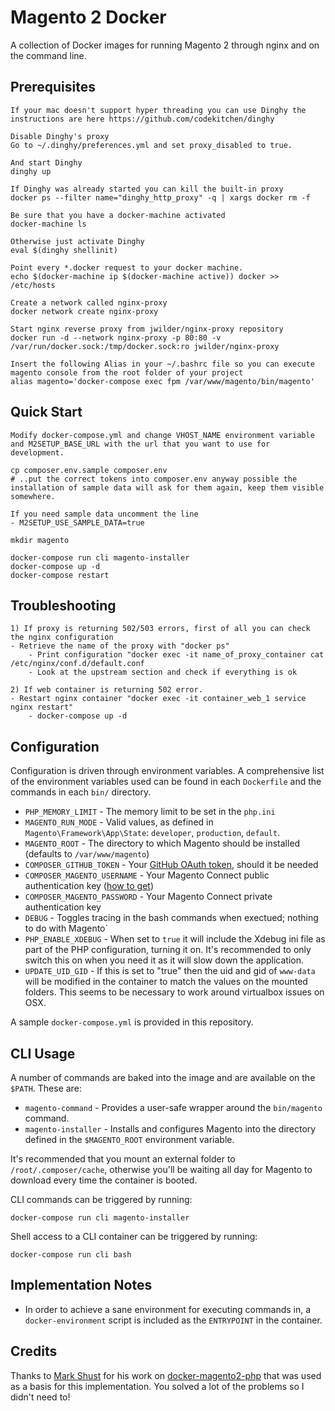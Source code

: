 # Magento 2 Docker

A collection of Docker images for running Magento 2 through nginx and on the command line.

## Prerequisites

    If your mac doesn't support hyper threading you can use Dinghy the instructions are here https://github.com/codekitchen/dinghy

    Disable Dinghy's proxy
    Go to ~/.dinghy/preferences.yml and set proxy_disabled to true.

    And start Dinghy
    dinghy up
 
    If Dinghy was already started you can kill the built-in proxy
    docker ps --filter name="dinghy_http_proxy" -q | xargs docker rm -f

    Be sure that you have a docker-machine activated
    docker-machine ls

    Otherwise just activate Dinghy
    eval $(dinghy shellinit)

    Point every *.docker request to your docker machine.
    echo $(docker-machine ip $(docker-machine active)) docker >> /etc/hosts

    Create a network called nginx-proxy
    docker network create nginx-proxy

    Start nginx reverse proxy from jwilder/nginx-proxy repository
    docker run -d --network nginx-proxy -p 80:80 -v /var/run/docker.sock:/tmp/docker.sock:ro jwilder/nginx-proxy

    Insert the following Alias in your ~/.bashrc file so you can execute magento console from the root folder of your project
    alias magento='docker-compose exec fpm /var/www/magento/bin/magento'

## Quick Start

    Modify docker-compose.yml and change VHOST_NAME environment variable and M2SETUP_BASE_URL with the url that you want to use for development.

    cp composer.env.sample composer.env
    # ..put the correct tokens into composer.env anyway possible the installation of sample data will ask for them again, keep them visible somewhere.
   
    If you need sample data uncomment the line
    - M2SETUP_USE_SAMPLE_DATA=true
 
    mkdir magento

    docker-compose run cli magento-installer
    docker-compose up -d
    docker-compose restart

## Troubleshooting
 
    1) If proxy is returning 502/503 errors, first of all you can check the nginx configuration
	- Retrieve the name of the proxy with "docker ps"
        - Print configuration "docker exec -it name_of_proxy_container cat /etc/nginx/conf.d/default.conf
        - Look at the upstream section and check if everything is ok

    2) If web container is returning 502 error.
	- Restart nginx container "docker exec -it container_web_1 service nginx restart"
        - docker-compose up -d


## Configuration

Configuration is driven through environment variables.  A comprehensive list of the environment variables used can be found in each `Dockerfile` and the commands in each `bin/` directory.

* `PHP_MEMORY_LIMIT` - The memory limit to be set in the `php.ini`
* `MAGENTO_RUN_MODE` - Valid values, as defined in `Magento\Framework\App\State`: `developer`, `production`, `default`.
* `MAGENTO_ROOT` - The directory to which Magento should be installed (defaults to `/var/www/magento`)
* `COMPOSER_GITHUB_TOKEN` - Your [GitHub OAuth token](https://getcomposer.org/doc/articles/troubleshooting.md#api-rate-limit-and-oauth-tokens), should it be needed
* `COMPOSER_MAGENTO_USERNAME` - Your Magento Connect public authentication key ([how to get](http://devdocs.magento.com/guides/v2.0/install-gde/prereq/connect-auth.html))
* `COMPOSER_MAGENTO_PASSWORD` - Your Magento Connect private authentication key
* `DEBUG` - Toggles tracing in the bash commands when exectued; nothing to do with Magento`
* `PHP_ENABLE_XDEBUG` - When set to `true` it will include the Xdebug ini file as part of the PHP configuration, turning it on. It's recommended to only switch this on when you need it as it will slow down the application.
* `UPDATE_UID_GID` - If this is set to "true" then the uid and gid of `www-data` will be modified in the container to match the values on the mounted folders.  This seems to be necessary to work around virtualbox issues on OSX.

A sample `docker-compose.yml` is provided in this repository.

## CLI Usage

A number of commands are baked into the image and are available on the `$PATH`. These are:

* `magento-command` - Provides a user-safe wrapper around the `bin/magento` command.
* `magento-installer` - Installs and configures Magento into the directory defined in the `$MAGENTO_ROOT` environment variable.

It's recommended that you mount an external folder to `/root/.composer/cache`, otherwise you'll be waiting all day for Magento to download every time the container is booted.

CLI commands can be triggered by running:

    docker-compose run cli magento-installer

Shell access to a CLI container can be triggered by running:

    docker-compose run cli bash

## Implementation Notes

* In order to achieve a sane environment for executing commands in, a `docker-environment` script is included as the `ENTRYPOINT` in the container.

## Credits

Thanks to [Mark Shust](https://twitter.com/markshust) for his work on [docker-magento2-php](https://github.com/mageinferno/docker-magento2-php) that was used as a basis for this implementation.  You solved a lot of the problems so I didn't need to!
